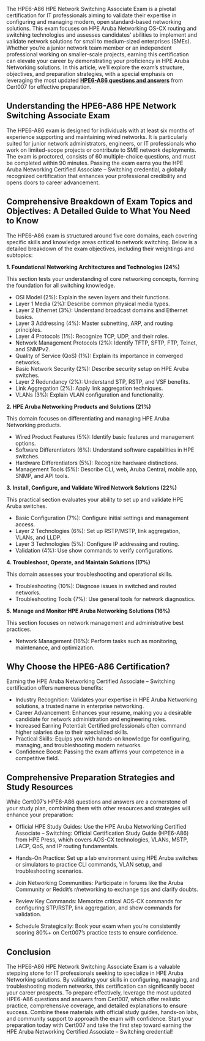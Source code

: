 The HPE6-A86 HPE Network Switching Associate Exam is a pivotal certification for IT professionals aiming to validate their expertise in configuring and managing modern, open standard-based networking solutions. This exam focuses on HPE Aruba Networking OS-CX routing and switching technologies and assesses candidates’ abilities to implement and validate network solutions for small to medium-sized enterprises (SMEs). Whether you’re a junior network team member or an independent professional working on smaller-scale projects, earning this certification can elevate your career by demonstrating your proficiency in HPE Aruba Networking solutions. In this article, we’ll explore the exam’s structure, objectives, and preparation strategies, with a special emphasis on leveraging the most updated [**HPE6-A86 questions and answers**](https://www.cert007.com/exam/hpe6-a86/) from Cert007 for effective preparation.

## Understanding the HPE6-A86 HPE Network Switching Associate Exam

The HPE6-A86 exam is designed for individuals with at least six months of experience supporting and maintaining wired networks. It is particularly suited for junior network administrators, engineers, or IT professionals who work on limited-scope projects or contribute to SME network deployments. The exam is proctored, consists of 60 multiple-choice questions, and must be completed within 90 minutes. Passing the exam earns you the HPE Aruba Networking Certified Associate – Switching credential, a globally recognized certification that enhances your professional credibility and opens doors to career advancement.

## Comprehensive Breakdown of Exam Topics and Objectives: A Detailed Guide to What You Need to Know

The HPE6-A86 exam is structured around five core domains, each covering specific skills and knowledge areas critical to network switching. Below is a detailed breakdown of the exam objectives, including their weightings and subtopics:

**1. Foundational Networking Architectures and Technologies (24%)**

This section tests your understanding of core networking concepts, forming the foundation for all switching knowledge.

- OSI Model (2%): Explain the seven layers and their functions.
- Layer 1 Media (2%): Describe common physical media types.
- Layer 2 Ethernet (3%): Understand broadcast domains and Ethernet basics.
- Layer 3 Addressing (4%): Master subnetting, ARP, and routing principles.
- Layer 4 Protocols (1%): Recognize TCP, UDP, and their roles.
- Network Management Protocols (2%): Identify TFTP, SFTP, FTP, Telnet, and SNMPv2.
- Quality of Service (QoS) (1%): Explain its importance in converged networks.
- Basic Network Security (2%): Describe security setup on HPE Aruba switches.
- Layer 2 Redundancy (2%): Understand STP, RSTP, and VSF benefits.
- Link Aggregation (2%): Apply link aggregation techniques.
- VLANs (3%): Explain VLAN configuration and functionality.

**2. HPE Aruba Networking Products and Solutions (21%)**

This domain focuses on differentiating and managing HPE Aruba Networking products.

- Wired Product Features (5%): Identify basic features and management options.
- Software Differentiators (6%): Understand software capabilities in HPE switches.
- Hardware Differentiators (5%): Recognize hardware distinctions.
- Management Tools (5%): Describe CLI, web, Aruba Central, mobile app, SNMP, and API tools.

**3. Install, Configure, and Validate Wired Network Solutions (22%)**

This practical section evaluates your ability to set up and validate HPE Aruba switches.

- Basic Configuration (7%): Configure initial settings and management access.
- Layer 2 Technologies (6%): Set up RSTP/MSTP, link aggregation, VLANs, and LLDP.
- Layer 3 Technologies (5%): Configure IP addressing and routing.
- Validation (4%): Use show commands to verify configurations.

**4. Troubleshoot, Operate, and Maintain Solutions (17%)**

This domain assesses your troubleshooting and operational skills.

- Troubleshooting (10%): Diagnose issues in switched and routed networks.
- Troubleshooting Tools (7%): Use general tools for network diagnostics.

**5. Manage and Monitor HPE Aruba Networking Solutions (16%)**

This section focuses on network management and administrative best practices.

- Network Management (16%): Perform tasks such as monitoring, maintenance, and optimization.

## Why Choose the HPE6-A86 Certification?

Earning the HPE Aruba Networking Certified Associate – Switching certification offers numerous benefits:

- Industry Recognition: Validates your expertise in HPE Aruba Networking solutions, a trusted name in enterprise networking.
- Career Advancement: Enhances your resume, making you a desirable candidate for network administration and engineering roles.
- Increased Earning Potential: Certified professionals often command higher salaries due to their specialized skills.
- Practical Skills: Equips you with hands-on knowledge for configuring, managing, and troubleshooting modern networks.
- Confidence Boost: Passing the exam affirms your competence in a competitive field.

## Comprehensive Preparation Strategies and Study Resources

While Cert007’s HPE6-A86 questions and answers are a cornerstone of your study plan, combining them with other resources and strategies will enhance your preparation:

- Official HPE Study Guides: Use the HPE Aruba Networking Certified Associate – Switching: Official Certification Study Guide (HPE6-A86) from HPE Press, which covers AOS-CX technologies, VLANs, MSTP, LACP, QoS, and IP routing fundamentals.
    
    [](data:image/png;base64,iVBORw0KGgoAAAANSUhEUgAAACAAAAAgCAYAAABzenr0AAABEUlEQVR4nO2WPUsDQRCGn5m7mIBnED8KtRAb0dbORn+CTUD8Qzb+E8HGxt6PIthqGRREIVGixEBCztuxUu7ilRtisW+3w7DvM7O77IiZGVOUTtM8AASAABAAAgBAnF+k5rjvdUjNIRMy3EwWqcfVcoCP0ZCD5ikvgz5f5rwaR6okopzvHrG3tF4OYEAvy9hIFmisbZN5+igrolx2n7juPDBeVjyenJljp77M8da+F/MfnbSaXLVbf+Kll9BX5XmlrvxI/9crAIhEuXl/5vD2DOepEyrK3ecbiGIU94yLicJKbZb2sM/F66MX818jUVZrc8xoVIhLfiZ0GN3RADfBKXG+Ui1ASBhKA0AACAABYNoA36YtVy1DMpUGAAAAAElFTkSuQmCC)
    
- Hands-On Practice: Set up a lab environment using HPE Aruba switches or simulators to practice CLI commands, VLAN setup, and troubleshooting scenarios.
- Join Networking Communities: Participate in forums like the Aruba Community or Reddit’s r/networking to exchange tips and clarify doubts.
- Review Key Commands: Memorize critical AOS-CX commands for configuring STP/RSTP, link aggregation, and show commands for validation.
- Schedule Strategically: Book your exam when you’re consistently scoring 80%+ on Cert007’s practice tests to ensure confidence.

## Conclusion

The HPE6-A86 HPE Network Switching Associate Exam is a valuable stepping stone for IT professionals seeking to specialize in HPE Aruba Networking solutions. By validating your skills in configuring, managing, and troubleshooting modern networks, this certification can significantly boost your career prospects. To prepare effectively, leverage the most updated HPE6-A86 questions and answers from Cert007, which offer realistic practice, comprehensive coverage, and detailed explanations to ensure success. Combine these materials with official study guides, hands-on labs, and community support to approach the exam with confidence. Start your preparation today with Cert007 and take the first step toward earning the HPE Aruba Networking Certified Associate – Switching credential!
